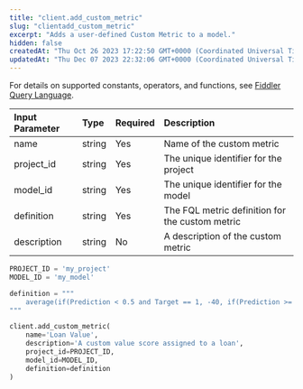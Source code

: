 ```yaml
---
title: "client.add_custom_metric"
slug: "clientadd_custom_metric"
excerpt: "Adds a user-defined Custom Metric to a model."
hidden: false
createdAt: "Thu Oct 26 2023 17:22:50 GMT+0000 (Coordinated Universal Time)"
updatedAt: "Thu Dec 07 2023 22:32:06 GMT+0000 (Coordinated Universal Time)"
---
```

For details on supported constants, operators, and functions, see [Fiddler Query Language](doc:fiddler-query-language).

| Input Parameter | Type   | Required | Description                                     |
| :-------------- | :----- | :------- | :---------------------------------------------- |
| name            | string | Yes      | Name of the custom metric                       |
| project_id      | string | Yes      | The unique identifier for the project           |
| model_id        | string | Yes      | The unique identifier for the model             |
| definition      | string | Yes      | The FQL metric definition for the custom metric |
| description     | string | No       | A description of the custom metric              |

```python Usage
PROJECT_ID = 'my_project'
MODEL_ID = 'my_model'

definition = """
    average(if(Prediction < 0.5 and Target == 1, -40, if(Prediction >= 0.5 and Target == 0, -400, 250)))
"""

client.add_custom_metric(
    name='Loan Value',
    description='A custom value score assigned to a loan',
    project_id=PROJECT_ID,
    model_id=MODEL_ID,
    definition=definition
)
```
